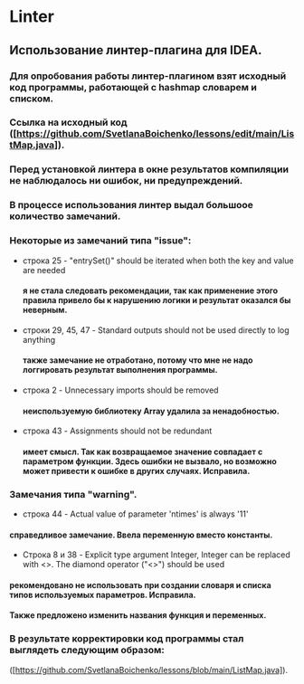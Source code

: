 # Linter
## Использование линтер-плагина для IDEA.
### Для опробования работы линтер-плагином взят исходный код программы, работающей с hashmap словарем и списком. 
### Cсылка на исходный код  ([https://github.com/SvetlanaBoichenko/lessons/edit/main/ListMap.java]). 
### Перед установкой линтера в окне результатов компиляции не наблюдалось  ни ошибок, ни предупреждений. 
### В процессе использования линтер выдал большоое количество замечаний. 
### Некоторые из замечаний типа "issue":

 - строка 25 - "entrySet()" should be iterated when both the key and value are needed
   ####    я не стала следовать рекомендации, так как применение этого правила привело бы к нарушению логики и результат оказался бы неверным.
 - строки 29, 45, 47 -  Standard outputs should not be used directly to log anything
   ####    также замечание не отработано, потому что мне не надо логгировать результат выполнения программы.
 - строка 2 - Unnecessary imports should be removed
   ####    неиспользуемую библиотеку Array удалила за ненадобностью.
 - строка 43 - Assignments should not be redundant
   ####    имеет смысл. Так как возвращаемое значение совпадает с параметром функции. Здесь ошибки не вызвало, но возможно может привести к ошибке в других случаях. Исправила. 

### Замечания типа "warning". 

 - строка 44 - Actual value of parameter 'ntimes' is always '11'
 ####    справедливое замечание. Ввела переменную вместо константы.   
 - Строка 8 и 38 - Explicit type argument Integer, Integer can be replaced with <>. The diamond operator ("<>") should be used
 ####    рекомендовано не использовать при создании словаря и списка типов используемых параметров. Исправила.
 #### Также предложено изменить названия функция и переменных. 

### В результате корректировки код программы стал выглядеть следующим образом:
([https://github.com/SvetlanaBoichenko/lessons/blob/main/ListMap.java]).
